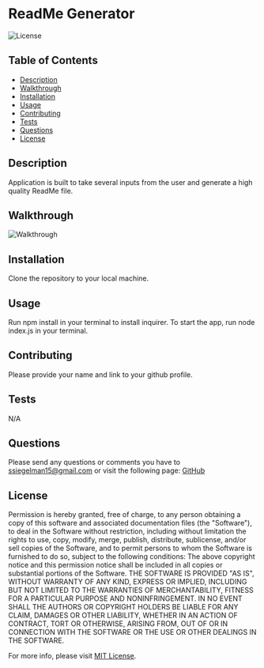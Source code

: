 # ReadMe Generator

![License](https://img.shields.io/badge/License-MIT-yellow.svg)

  ## Table of Contents
- [Description](#description)
- [Walkthrough](#walkthrough)
- [Installation](#installation)
- [Usage](#usage)
- [Contributing](#contributing)
- [Tests](#tests)
- [Questions](#questions)
- [License](#license)

## Description

Application is built to take several inputs from the user and generate a high quality ReadMe file.

## Walkthrough

![Walkthrough](./assets/ReadMe_Generation.gif)

## Installation

Clone the repository to your local machine.

## Usage

Run npm install in your terminal to install inquirer. To start the app, run node index.js in your terminal.

## Contributing

Please provide your name and link to your github profile.

## Tests

N/A

## Questions

Please send any questions or comments you have to ssiegelman15@gmail.com or visit the following page: [GitHub](https://github.com/ssiegelman15)

## License

Permission is hereby granted, free of charge, to any person obtaining a copy of this software and associated documentation files (the "Software"), to deal in the Software without restriction, including without limitation the rights to use, copy, modify, merge, publish, distribute, sublicense, and/or sell copies of the Software, and to permit persons to whom the Software is furnished to do so, subject to the following conditions: 
The above copyright notice and this permission notice shall be included in all copies or substantial portions of the Software. 
THE SOFTWARE IS PROVIDED "AS IS", WITHOUT WARRANTY OF ANY KIND, EXPRESS OR IMPLIED, INCLUDING BUT NOT LIMITED TO THE WARRANTIES OF MERCHANTABILITY, FITNESS FOR A PARTICULAR PURPOSE AND NONINFRINGEMENT. 
IN NO EVENT SHALL THE AUTHORS OR COPYRIGHT HOLDERS BE LIABLE FOR ANY CLAIM, DAMAGES OR OTHER LIABILITY, WHETHER IN AN ACTION OF CONTRACT, TORT OR OTHERWISE, ARISING FROM, OUT OF OR IN CONNECTION WITH THE SOFTWARE OR THE USE OR OTHER DEALINGS IN THE SOFTWARE. 


For more info, please visit [MIT License](https://choosealicense.com/licenses/mit/).


